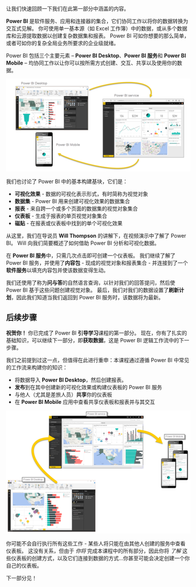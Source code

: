 让我们快速回顾一下我们在此第一部分中涵盖的内容。

**Power BI** 是软件服务、应用和连接器的集合，它们协同工作以将你的数据转换为交互式见解。 你可使用单一基本源（如 Excel 工作簿）中的数据，或从多个数据库和云源提取数据以创建复杂数据集和报表。 Power BI 可如你想要的那么简单，或者可如你的复杂全局业务所要求的企业级就绪。

Power BI 包括三个主要元素 – **Power BI Desktop**、**Power BI 服务**和 **Power BI Mobile** – 均协同工作以让你可以按所需方式创建、交互、共享以及使用你的数据。

![](media/0-4-summary-of-intro-to-power-bi/c0a4_1.png)

我们也讨论了 Power BI 中的基本构建基块，它们是：

* **可视化效果** - 数据的可视化表示形式，有时简称为视觉对象
* **数据集** - Power BI 用来创建可视化效果的数据集合
* **报表** - 来自跨一个或多个页面的数据集的视觉对象集合
* **仪表板** - 生成于报表的单页视觉对象集合
* **磁贴** - 在报表或仪表板中找到的单个可视化效果

从这里，我们在导说员 **Will Thompson** 的讲解下，在视频演示中了解了 Power BI。 Will 向我们简要概述了如何借助 Power BI 分析和可视化数据。

<!---
In **Power BI Desktop**, we connected to a basic Excel file, created visualizations, then published those visualizations to the service. Even if you use Power BI only with your Excel workbooks, you can gain amazing visual insights with those Excel workbooks, and both interact and share it in ways never before possible.
-->
在 **Power BI 服务**中，只需几次点击即可创建一个仪表板。 我们继续了解了 Power BI 服务，并使用了**内容包** - 现成的视觉对象和报表集合 - 并连接到了一个**软件服务**以填充内容包并使该数据变得生动。

我们还使用了称为**问与答**的自然语言查询，以针对我们的回答提问，然后使 Power BI 基于这些问题创建视觉对象。 最后，我们对我们的数据设置了**刷新计划**，因此我们知道当我们返回到 Power BI 服务时，该数据将为最新。

## <a name="next-steps"></a>后续步骤
**祝贺你！** 你已完成了 Power BI **引导学习**课程的第一部分。 现在，你有了扎实的基础知识，可以继续下一部分，即**获取数据**，这是 Power BI 逻辑工作流中的下一步骤。

我们之前提到过这一点，但值得在此进行重申：本课程通过遵循 Power BI 中常见的工作流来构建你的知识：

* 将数据导入 **Power BI Desktop**，然后创建报表。
* **发布**到在其中创建新的可视化效果或构建仪表板的 Power BI 服务
* 与他人（尤其是差旅人员）**共享**你的仪表板
* 在 **Power BI Mobile** 应用中查看共享仪表板和报表并与其交互

![](media/0-4-summary-of-intro-to-power-bi/c0a1_1.png)

你可能不会自行执行所有这些工作 - 某些人将只能在由其他人创建的服务中查看仪表板。 这没有关系，但由于 *你将* 完成本课程中的所有部分，因此你将 *了解* 这些仪表板的创建方式，以及它们连接到数据的方式...你甚至可能会决定创建一个你自己的仪表板。

下一部分见！

